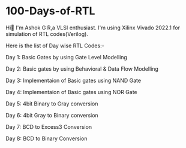 # 100-Days-of-RTL
Hi👋 I'm Ashok G R,a VLSI enthusiast. I'm using Xilinx Vivado 2022.1 for simulation of RTL codes(Verilog).

Here is the list of Day wise RTL Codes:-

Day 1: Basic Gates by using Gate Level Modelling

Day 2: Basic gates by using Behavioral & Data Flow Modelling

Day 3: Implementaion of Basic gates using NAND Gate

Day 4: Implementaion of Basic gates using NOR Gate

Day 5: 4bit Binary to Gray conversion

Day 6: 4bit Gray to Binary conversion

Day 7: BCD to Excess3 Conversion

Day 8: BCD to Binary Conversion
